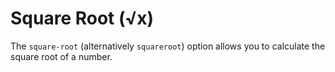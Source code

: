 # Square Root (√x)

The `square-root` (alternatively `squareroot`) option allows you to calculate the square root of a number.
